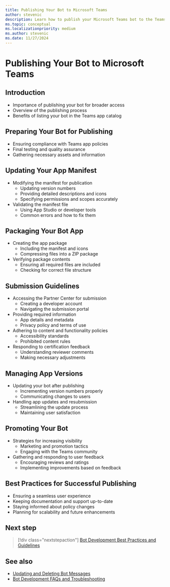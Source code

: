 ```yaml
---
title: Publishing Your Bot to Microsoft Teams
author: stevenic
description: Learn how to publish your Microsoft Teams bot to the Teams app store, including updating your app manifest, understanding submission guidelines, and managing app versions.
ms.topic: conceptual
ms.localizationpriority: medium
ms.author: stevenic
ms.date: 11/27/2024
---
```


# Publishing Your Bot to Microsoft Teams

## Introduction

- Importance of publishing your bot for broader access
- Overview of the publishing process
- Benefits of listing your bot in the Teams app catalog

## Preparing Your Bot for Publishing

- Ensuring compliance with Teams app policies
- Final testing and quality assurance
- Gathering necessary assets and information

## Updating Your App Manifest

- Modifying the manifest for publication
  - Updating version numbers
  - Providing detailed descriptions and icons
  - Specifying permissions and scopes accurately
- Validating the manifest file
  - Using App Studio or developer tools
  - Common errors and how to fix them

## Packaging Your Bot App

- Creating the app package
  - Including the manifest and icons
  - Compressing files into a ZIP package
- Verifying package contents
  - Ensuring all required files are included
  - Checking for correct file structure

## Submission Guidelines

- Accessing the Partner Center for submission
  - Creating a developer account
  - Navigating the submission portal
- Providing required information
  - App details and metadata
  - Privacy policy and terms of use
- Adhering to content and functionality policies
  - Accessibility standards
  - Prohibited content rules
- Responding to certification feedback
  - Understanding reviewer comments
  - Making necessary adjustments

## Managing App Versions

- Updating your bot after publishing
  - Incrementing version numbers properly
  - Communicating changes to users
- Handling app updates and resubmission
  - Streamlining the update process
  - Maintaining user satisfaction

## Promoting Your Bot

- Strategies for increasing visibility
  - Marketing and promotion tactics
  - Engaging with the Teams community
- Gathering and responding to user feedback
  - Encouraging reviews and ratings
  - Implementing improvements based on feedback

## Best Practices for Successful Publishing

- Ensuring a seamless user experience
- Keeping documentation and support up-to-date
- Staying informed about policy changes
- Planning for scalability and future enhancements

## Next step

> [!div class="nextstepaction"]
> [Bot Development Best Practices and Guidelines](../additional-resources/best-practices.md)

## See also

- [Updating and Deleting Bot Messages](updating-and-deleting-bot-messages.md)
- [Bot Development FAQs and Troubleshooting](../additional-resources/faqs-and-troubleshooting.md)